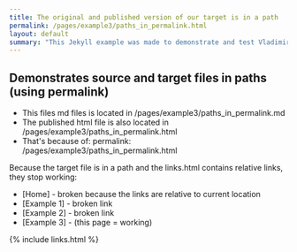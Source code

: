 ```yaml
---
title: The original and published version of our target is in a path
permalink: /pages/example3/paths_in_permalink.html
layout: default
summary: "This Jekyll example was made to demonstrate and test Vladimir's Markdown Navigator plugin for IntelliJ. We will use out of the box Jekyll functionality for this."
---
```



## Demonstrates source and target files in paths (using permalink)

* This files md files is located in /pages/example3/paths_in_permalink.md
* The published html file is also located in /pages/example3/paths_in_permalink.html
* That's because of: permalink: /pages/example3/paths_in_permalink.html

Because the target file is in a path and the links.html contains relative links, they stop working:

* [Home] - broken because the links are relative to current location
* [Example 1] - broken link
* [Example 2] - broken link
* [Example 3] - (this page = working)


{% include links.html %}